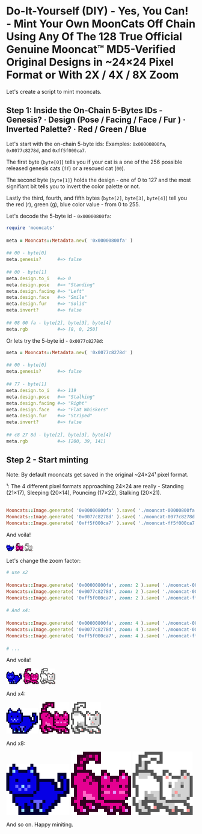 # Do-It-Yourself (DIY) - Yes, You Can! - Mint Your Own MoonCats Off Chain Using Any Of The 128 True Official Genuine Mooncat™ MD5-Verified Original Designs in ~24×24 Pixel Format or With 2X / 4X / 8X Zoom



Let's create a script to mint mooncats.



## Step 1:  Inside the On-Chain 5-Bytes IDs  - Genesis? · Design (Pose / Facing / Face / Fur ) · Inverted Palette? · Red / Green / Blue


Let's start with the on-chain 5-byte ids:
Examples: `0x00000800fa`,
`0x0077c8278d`, and `0xff5f000ca7`.

The first byte (`byte[0]`)
tells you if your cat is a one of the 256
possible released genesis cats (`ff`)
or a rescued cat (`00`).

The second byte (`byte[1]`)
holds the design - one of 0
to 127 and the most signifiant bit tells you to invert the color palette or not.

Lastly the third, fourth, and fifth bytes
(`byte[2]`, `byte[3]`, `byte[4]`)
tell you the red (r), green (g), blue color value - from 0 to 255.


Let's decode the 5-byte id - `0x00000800fa`:

``` ruby
require 'mooncats'

meta = Mooncats::Metadata.new( '0x00000800fa' )

## 00 - byte[0]
meta.genesis?      #=> false

## 00 - byte[1]
meta.design.to_i   #=> 0
meta.design.pose   #=> "Standing"
meta.design.facing #=> "Left"
meta.design.face   #=> "Smile"
meta.design.fur    #=> "Solid"
meta.invert?       #=> false

## 08 00 fa - byte[2], byte[3], byte[4]
meta.rgb           #=> [8, 0, 250]
```

Or lets try the 5-byte id - `0x0077c8278d`:

``` ruby
meta = Mooncats::Metadata.new( '0x0077c8278d' )

## 00 - byte[0]
meta.genesis?      #=> false

## 77 - byte[1]
meta.design.to_i   #=> 119
meta.design.pose   #=> "Stalking"
meta.design.facing #=> "Right"
meta.design.face   #=> "Flat Whiskers"
meta.design.fur    #=> "Striped"
meta.invert?       #=> false

## c8 27 8d - byte[2], byte[3], byte[4]
meta.rgb           #=> [200, 39, 141]
```


## Step 2 - Start minting

Note: By default mooncats get saved in the original ~24×24¹ pixel format.

¹: The 4 different pixel formats approaching 24×24 are really -
Standing (21×17), Sleeping (20×14), Pouncing (17×22), Stalking (20×21).


``` ruby

Mooncats::Image.generate( '0x00000800fa' ).save( './mooncat-00000800fa.png' )
Mooncats::Image.generate( '0x0077c8278d' ).save( './mooncat-0077c8278d.png' )
Mooncats::Image.generate( '0xff5f000ca7' ).save( './mooncat-ff5f000ca7.png' )

```

And voila!

![](i/mooncat-00000800fa.png)
![](i/mooncat-0077c8278d.png)
![](i/mooncat-ff5f000ca7.png)


Let's change the zoom factor:

``` ruby
# use x2

Mooncats::Image.generate( '0x00000800fa', zoom: 2 ).save( './mooncat-00000800fa_x2.png' )
Mooncats::Image.generate( '0x0077c8278d', zoom: 2 ).save( './mooncat-0077c8278d_x2.png' )
Mooncats::Image.generate( '0xff5f000ca7', zoom: 2 ).save( './mooncat-ff5f000ca7_x2.png' )

# And x4:

Mooncats::Image.generate( '0x00000800fa', zoom: 4 ).save( './mooncat-00000800fa_x4.png' )
Mooncats::Image.generate( '0x0077c8278d', zoom: 4 ).save( './mooncat-0077c8278d_x4.png' )
Mooncats::Image.generate( '0xff5f000ca7', zoom: 4 ).save( './mooncat-ff5f000ca7_x4.png' )

# ...
```

And voila!

![](i/mooncat-00000800fa_x2.png)
![](i/mooncat-0077c8278d_x2.png)
![](i/mooncat-ff5f000ca7_x2.png)


And x4:

![](i/mooncat-00000800fa_x4.png)
![](i/mooncat-0077c8278d_x4.png)
![](i/mooncat-ff5f000ca7_x4.png)


And x8:

![](i/mooncat-00000800fa_x8.png)
![](i/mooncat-0077c8278d_x8.png)
![](i/mooncat-ff5f000ca7_x8.png)

And so on. Happy miniting.



